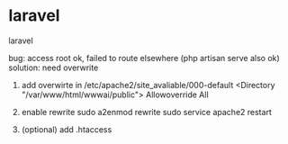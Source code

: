 # laravel
laravel

bug: access root ok, failed to route elsewhere (php artisan serve also ok)
solution: need overwrite
1. add overwirte in /etc/apache2/site_avaliable/000-default
        <Directory "/var/www/html/wwwai/public">
                Allowoverride All
        </Directory>

2. enable rewrite
sudo a2enmod rewrite
sudo service apache2 restart

3. (optional) add .htaccess
